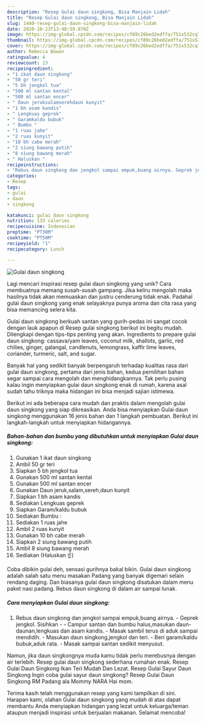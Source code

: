 ```yaml
---
description: "Resep Gulai daun singkong, Bisa Manjain Lidah"
title: "Resep Gulai daun singkong, Bisa Manjain Lidah"
slug: 1440-resep-gulai-daun-singkong-bisa-manjain-lidah
date: 2020-10-23T13:48:59.870Z
image: https://img-global.cpcdn.com/recipes/cf89c26bed2edffa/751x532cq70/gulai-daun-singkong-foto-resep-utama.jpg
thumbnail: https://img-global.cpcdn.com/recipes/cf89c26bed2edffa/751x532cq70/gulai-daun-singkong-foto-resep-utama.jpg
cover: https://img-global.cpcdn.com/recipes/cf89c26bed2edffa/751x532cq70/gulai-daun-singkong-foto-resep-utama.jpg
author: Rebecca Bowen
ratingvalue: 4
reviewcount: 13
recipeingredient:
- "1 ikat daun singkong"
- "50 gr teri"
- "5 bh jengkol tua"
- "500 ml santan kental"
- "500 ml santan encer"
- " Daun jeruksalamserehdaun kunyit"
- "1 bh asam kandis"
- " Lengkuas geprek"
- " Garamkaldu bubuk"
- " Bumbu "
- "1 ruas jahe"
- "2 ruas kunyit"
- "10 bh cabe merah"
- "2 siung bawang putih"
- "8 siung bawang merah"
- " Haluskan "
recipeinstructions:
- "Rebus daun singkong dan jengkol sampai empuk,buang airnya. Geprek jengkol. Sisihkan  Campur santan dan bumbu halus,masukan daun-daunan,lengkuas dan asam kandis. Masak sambil terus di aduk sampai mendidih. Masukan daun singkong,jengkol dan teri. Beri garam/kaldu bubuk,aduk rata. Masak sampai santan sedikit menyusut."
categories:
- Resep
tags:
- gulai
- daun
- singkong

katakunci: gulai daun singkong 
nutrition: 133 calories
recipecuisine: Indonesian
preptime: "PT30M"
cooktime: "PT50M"
recipeyield: "1"
recipecategory: Lunch

---
```



![Gulai daun singkong](https://img-global.cpcdn.com/recipes/cf89c26bed2edffa/751x532cq70/gulai-daun-singkong-foto-resep-utama.jpg)

Lagi mencari inspirasi resep gulai daun singkong yang unik? Cara membuatnya memang susah-susah gampang. Jika keliru mengolah maka hasilnya tidak akan memuaskan dan justru cenderung tidak enak. Padahal gulai daun singkong yang enak selayaknya punya aroma dan cita rasa yang bisa memancing selera kita.

Gulai daun singkong berkuah santan yang gurih-pedas ini sangat cocok dengan lauk apapun di Resep gulai singkong berikut ini begitu mudah. Dilengkapi dengan tips-tips penting yang akan. Ingredients to prepare gulai daun singkong: cassava/yam leaves, coconut milk, shallots, garlic, red chilies, ginger, galangal, candlenuts, lemongrass, kaffir lime leaves, coriander, turmeric, salt, and sugar.

Banyak hal yang sedikit banyak berpengaruh terhadap kualitas rasa dari gulai daun singkong, pertama dari jenis bahan, kedua pemilihan bahan segar sampai cara mengolah dan menghidangkannya. Tak perlu pusing kalau ingin menyiapkan gulai daun singkong enak di rumah, karena asal sudah tahu triknya maka hidangan ini bisa menjadi sajian istimewa.


Berikut ini ada beberapa cara mudah dan praktis dalam mengolah gulai daun singkong yang siap dikreasikan. Anda bisa menyiapkan Gulai daun singkong menggunakan 16 jenis bahan dan 1 langkah pembuatan. Berikut ini langkah-langkah untuk menyiapkan hidangannya.

<!--inarticleads1-->

##### Bahan-bahan dan bumbu yang dibutuhkan untuk menyiapkan Gulai daun singkong:

1. Gunakan 1 ikat daun singkong
1. Ambil 50 gr teri
1. Siapkan 5 bh jengkol tua
1. Gunakan 500 ml santan kental
1. Gunakan 500 ml santan encer
1. Gunakan  Daun jeruk,salam,sereh,daun kunyit
1. Siapkan 1 bh asam kandis
1. Sediakan  Lengkuas geprek
1. Siapkan  Garam/kaldu bubuk
1. Sediakan  Bumbu :
1. Sediakan 1 ruas jahe
1. Ambil 2 ruas kunyit
1. Gunakan 10 bh cabe merah
1. Siapkan 2 siung bawang putih
1. Ambil 8 siung bawang merah
1. Sediakan  (Haluskan ☝)


Coba dibikin gulai deh, sensasi gurihnya bakal bikin. Gulai daun singkong adalah salah satu menu masakan Padang yang banyak digemari selain rendang daging. Dan biasanya gulai daun singkong disatukan dalam menu paket nasi padang. Rebus daun singkong di dalam air sampai lunak. 

<!--inarticleads2-->

##### Cara menyiapkan Gulai daun singkong:

1. Rebus daun singkong dan jengkol sampai empuk,buang airnya. - Geprek jengkol. Sisihkan -  - Campur santan dan bumbu halus,masukan daun-daunan,lengkuas dan asam kandis. - Masak sambil terus di aduk sampai mendidih. - Masukan daun singkong,jengkol dan teri. - Beri garam/kaldu bubuk,aduk rata. - Masak sampai santan sedikit menyusut.


Namun, jika daun singkongnya muda kamu tidak perlu merebusnya dengan air terlebih. Resep gulai daun singkong sederhana rumahan enak. Resep Gulai Daun Singkong Ikan Teri Mudah Dan Lezat. Resep Gulai Sayur Daun Singkong Ingin coba gulai sayur daun singkong? Resep Gulai Daun Singkong RM Padang ala Mommy NARA Hai mom. 

Terima kasih telah menggunakan resep yang kami tampilkan di sini. Harapan kami, olahan Gulai daun singkong yang mudah di atas dapat membantu Anda menyiapkan hidangan yang lezat untuk keluarga/teman ataupun menjadi inspirasi untuk berjualan makanan. Selamat mencoba!
